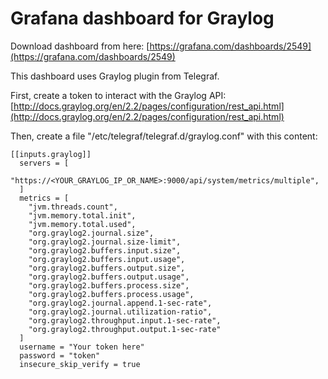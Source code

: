 # Grafana dashboard for Graylog
Download dashboard from here:
[https://grafana.com/dashboards/2549](https://grafana.com/dashboards/2549)

This dashboard uses Graylog plugin from Telegraf.

First, create a token to interact with the Graylog API: [http://docs.graylog.org/en/2.2/pages/configuration/rest_api.html](http://docs.graylog.org/en/2.2/pages/configuration/rest_api.html)

Then, create a file "/etc/telegraf/telegraf.d/graylog.conf" with this content:
```
[[inputs.graylog]]
  servers = [
    "https://<YOUR_GRAYLOG_IP_OR_NAME>:9000/api/system/metrics/multiple",
  ]
  metrics = [
    "jvm.threads.count",
    "jvm.memory.total.init",
    "jvm.memory.total.used",
    "org.graylog2.journal.size",
    "org.graylog2.journal.size-limit",
    "org.graylog2.buffers.input.size",
    "org.graylog2.buffers.input.usage",
    "org.graylog2.buffers.output.size",
    "org.graylog2.buffers.output.usage",
    "org.graylog2.buffers.process.size",
    "org.graylog2.buffers.process.usage",
    "org.graylog2.journal.append.1-sec-rate",
    "org.graylog2.journal.utilization-ratio",
    "org.graylog2.throughput.input.1-sec-rate",
    "org.graylog2.throughput.output.1-sec-rate"
  ]
  username = "Your token here"
  password = "token"
  insecure_skip_verify = true
```

